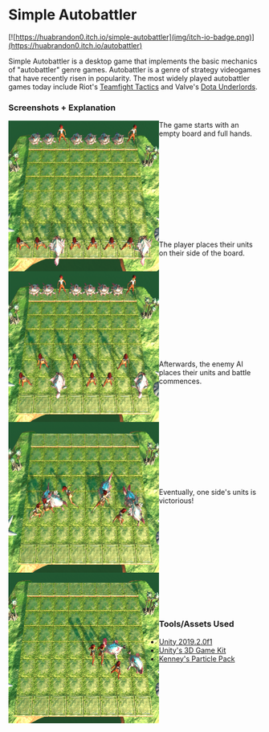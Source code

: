 # Simple Autobattler
[![https://huabrandon0.itch.io/simple-autobattler](img/itch-io-badge.png)](https://huabrandon0.itch.io/autobattler)

Simple Autobattler is a desktop game that implements the basic mechanics of "autobattler" genre games. Autobattler is a genre of strategy videogames that have recently risen in popularity. The most widely played autobattler games today include Riot's [Teamfight Tactics](https://na.leagueoflegends.com/en/featured/events/teamfight-tactics) and Valve's [Dota Underlords](https://underlords.com/).

### Screenshots + Explanation

<img align="left" width="300" height="300" src="img/gameplay-1.png">
The game starts with an empty board and full hands.
<br/><br/><br/><br/><br/><br/><br/><br/><br/><br/><br/><br/><br/>

<img align="left" width="300" height="300" src="img/gameplay-2.png">
The player places their units on their side of the board.
<br/><br/><br/><br/><br/><br/><br/><br/><br/><br/><br/><br/><br/>

<img align="left" width="300" height="300" src="img/gameplay-3.png">
Afterwards, the enemy AI places their units and battle commences.
<br/><br/><br/><br/><br/><br/><br/><br/><br/><br/><br/><br/><br/>

<img align="left" width="300" height="300" src="img/gameplay-4.png">
Eventually, one side's units is victorious!
<br/><br/><br/><br/><br/><br/><br/><br/><br/><br/><br/><br/><br/>

### Tools/Assets Used
- [Unity 2019.2.0f1](https://unity.com/)
- [Unity's 3D Game Kit](https://assetstore.unity.com/packages/templates/tutorials/3d-game-kit-115747)
- [Kenney's Particle Pack](https://www.kenney.nl/assets/particle-pack)
